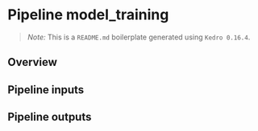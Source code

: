 # Pipeline model_training

> *Note:* This is a `README.md` boilerplate generated using `Kedro 0.16.4`.

## Overview

<!---
Please describe your modular pipeline here.
-->

## Pipeline inputs

<!---
The list of pipeline inputs.
-->

## Pipeline outputs

<!---
The list of pipeline outputs.
-->
